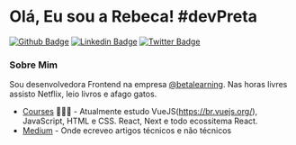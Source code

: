 # Olá, Eu sou a Rebeca! #devPreta

[![Github Badge](https://img.shields.io/badge/-Github-000?style=flat-square&logo=Github&logoColor=white&link=https://https://github.com/becatriz)](https://github.com/becatriz)
[![Linkedin Badge](https://img.shields.io/badge/-LinkedIn-blue?style=flat-square&logo=Linkedin&logoColor=white&link=https://www.linkedin.com/in/rebeca-beatriz-lopes-cruz-b78ab813b/)](https://www.linkedin.com/in/rebeca-beatriz-lopes-cruz-b78ab813b//)
[![Twitter Badge](https://img.shields.io/badge/-Twitter-1ca0f1?style=flat-square&labelColor=1ca0f1&logo=twitter&logoColor=white&link=https://twitter.com/becatriz8)](https://twitter.com/becatriz8)


### Sobre Mim

Sou desenvolvedora Frontend na empresa [@betalearning]([https://landing.solfacil.com.br/](https://www.betalearning.com.br/)). Nas horas livres assisto Netflix, leio livros e afago gatos.

- [Courses](https://www.origamid.com/) 👨🏼‍🏫 - Atualmente estudo VueJS(https://br.vuejs.org/), JavaScript, HTML e CSS. React, Next e todo ecossitema React.
- [Medium](https://becatriz7.medium.com/) - Onde ecreveo artigos técnicos e não técnicos


